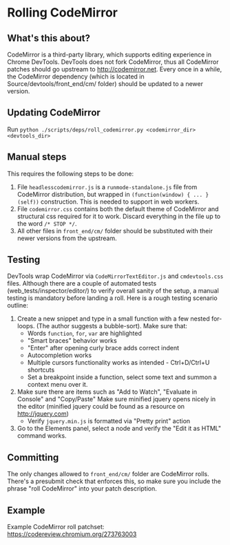 # Rolling CodeMirror

## What's this about?
CodeMirror is a third-party library, which supports editing experience in Chrome DevTools. DevTools does not fork CodeMirror, thus all CodeMirror patches should go upstream to http://codemirror.net.
Every once in a while, the CodeMirror dependency (which is located in Source/devtools/front_end/cm/ folder) should be updated to a newer version.

## Updating CodeMirror

Run `python ./scripts/deps/roll_codemirror.py <codemirror_dir> <devtools_dir>`

## Manual steps
This requires the following steps to be done:
1. File `headlesscodemirror.js` is a `runmode-standalone.js` file from CodeMirror distribution, but wrapped in `(function(window) { ... }(self))`
construction. This is needed to support in web workers.
2. File `codemirror.css` contains both the default theme of CodeMirror and structural css required for it to work. Discard everything in the file up to the word `/* STOP */`.
3. All other files in `front_end/cm/` folder should be substituted with their newer versions from the upstream.

## Testing
DevTools wrap CodeMirror via `CodeMirrorTextEditor.js` and `cmdevtools.css` files.
Although there are a couple of automated tests (web_tests/inspector/editor/) to verify overall sanity of the setup, a manual testing is mandatory before
landing a roll. Here is a rough testing scenario outline:
1. Create a new snippet and type in a small function with a few nested for-loops. (The author suggests a bubble-sort). Make sure that:
   * Words `function`, `for`, `var` are highlighted
   * "Smart braces" behavior works
   * "Enter" after opening curly brace adds correct indent
   * Autocompletion works
   * Multiple cursors functionality works as intended - Ctrl+D/Ctrl+U shortcuts
   * Set a breakpoint inside a function, select some text and summon a context menu over it.
2. Make sure there are items such as "Add to Watch", "Evaluate in Console" and "Copy/Paste"
Make sure minified jquery opens nicely in the editor (minified jquery could be found as a resource on http://jquery.com)
   * Verify `jquery.min.js` is formatted via "Pretty print" action
3. Go to the Elements panel, select a node and verify the "Edit it as HTML" command works.

## Committing
The only changes allowed to `front_end/cm/` folder are CodeMirror rolls. There's a presubmit check that enforces this, so make sure you include the phrase "roll CodeMirror" into
your patch description.

## Example
Example CodeMirror roll patchset: https://codereview.chromium.org/273763003
